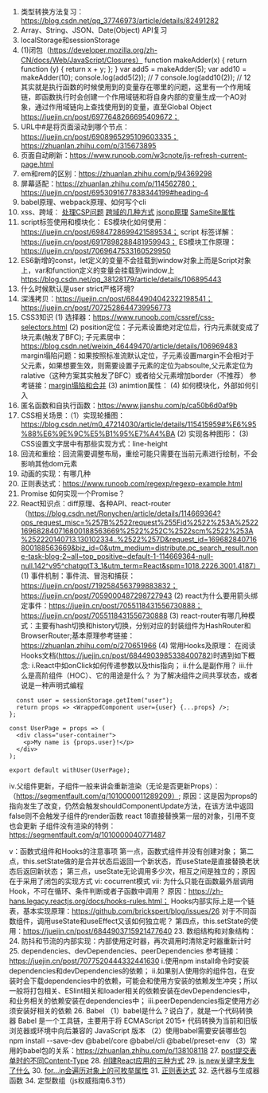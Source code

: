 1. 类型转换方法复习：https://blog.csdn.net/qq_37746973/article/details/82491282
2. Array、String、JSON、Date(Object) API复习
3. localStorage和sessionStorage
4. (1)闭包（https://developer.mozilla.org/zh-CN/docs/Web/JavaScript/Closures）
   function makeAdder(x) {
  return function (y) {
    return x + y;
  };
}
var add5 = makeAdder(5);
var add10 = makeAdder(10);
console.log(add5(2)); // 7
console.log(add10(2)); // 12
其实就是执行函数的时候使用到的变量存在哪里的问题，这里有一个作用域链，即函数执行时会创建一个作用域链和将自身内部的变量生成一个AO对象，通过作用域链向上查找使用到的变量，直至Global Object
https://juejin.cn/post/6977648266695409672；
5. URL中#是将页面滚动到哪个节点：https://juejin.cn/post/6908965295109603335；https://zhuanlan.zhihu.com/p/315673895
6. 页面自动刷新：https://www.runoob.com/w3cnote/js-refresh-current-page.html
7. em和rem的区别：https://zhuanlan.zhihu.com/p/94369298
8. 屏幕适配：https://zhuanlan.zhihu.com/p/114562780；https://juejin.cn/post/6953091677838344199#heading-4
9. babel原理、webpack原理、如何写个cli
10. xss、跨域：
    [处理CSP问题](https://www.cnblogs.com/xkxf/p/15553510.html#%E6%96%B9%E6%B3%95%E4%B8%80%EF%BC%9A%20%E5%8E%BB%E6%8E%89content%20Security%20Policy)
    [跨域的几种方式](https://blog.csdn.net/lareinalove/article/details/84107476)
    [jsonp原理](https://segmentfault.com/a/1190000041946934)
    [SameSite属性](https://www.ruanyifeng.com/blog/2019/09/cookie-samesite.html)
11. script标签使用和模块化：
      ES模块化如何使用：https://juejin.cn/post/6984728699421589534；
    script 标签详解：https://juejin.cn/post/6917898288481959943；
    ES模块工作原理：https://juejin.cn/post/7069647533160529950
12. ES6新增的const，let定义的变量不会挂载到window对象上而是Script对象上，var和function定义的变量会挂载到window上
      https://blog.csdn.net/qq_38128179/article/details/106895443
13. 什么时候默认是user strict严格环境?
14. 深浅拷贝：https://juejin.cn/post/6844904042322198541；https://juejin.cn/post/7072528644739956773
15. CSS3知识
    (1) 选择器：https://www.runoob.com/cssref/css-selectors.html
    (2) position定位：子元素设置绝对定位后，行内元素就变成了块元素(触发了BFC); 
        子元素居中：https://blog.csdn.net/weixin_46449470/article/details/106969483
        margin塌陷问题：如果按照标准流默认定位，子元素设置margin不会相对于父元素，如果想要生效，则需要设置子元素的定位为absoulte,父元素定位为ralative（这种方案其实触发了BFC）或者给父元素增加border（不推荐）
        参考链接：[margin塌陷和合并](https://zhuanlan.zhihu.com/p/337857229#:~:text=1%E3%80%81%E8%A7%A3%E5%86%B3%E6%96%B9%E6%A1%88%E4%B8%80%EF%BC%9A%E5%8F%AA%E8%AE%BE%E7%BD%AE%E5%85%B6%E4%B8%AD%E4%B8%80%E4%B8%AA%E5%85%83%E7%B4%A0%E7%9A%84margin%E5%80%BC%E5%8D%B3%E5%8F%AF%EF%BC%88%E6%8E%A8%E8%8D%90%EF%BC%89,%E5%9C%A8%E5%AE%9E%E9%99%85%E7%9A%84%E5%BC%80%E5%8F%91%E4%B8%AD%EF%BC%8C%E5%8F%AF%E4%BB%A5%E6%A0%B9%E6%8D%AE%E8%87%AA%E5%B7%B1%E7%9A%84%E9%9C%80%E6%B1%82%EF%BC%8C%E8%AE%BE%E7%BD%AE%E5%85%B6%E4%B8%AD%E4%B8%80%E4%B8%AA%E5%85%83%E7%B4%A0%E7%9A%84margin%E5%80%BC%E5%8D%B3%E5%8F%AF%E3%80%82%20%E6%AF%94%E5%A6%82%E6%9C%AC%E4%BE%8B%E4%B8%AD%EF%BC%8C%E5%8F%AF%E4%BB%A5%E8%AE%BE%E7%BD%AE%E7%AC%AC%E4%B8%80%E4%B8%AA%E5%85%83%E7%B4%A0%E7%9A%84margin-bottom%E7%9A%84%E5%80%BC%E8%80%8C%E4%B8%8D%E8%AE%BE%E7%BD%AE%E7%AC%AC%E4%BA%8C%E4%B8%AA%E5%85%83%E7%B4%A0%E7%9A%84margin-top%E5%80%BC%E3%80%82)
    (3) animtion属性：
    (4) 如何模块化，外部如何引入 
16. 匿名函数和自执行函数：https://www.jianshu.com/p/ca50b6d0af9b
17. CSS相关场景：（1）实现轮播图：  https://blog.csdn.net/m0_47214030/article/details/115415959#%E6%95%88%E6%9E%9C%E5%B1%95%E7%A4%BA
                 (2) 实现各种图形：
                 (3) CSS设置文字居中有那些实现方式：line-height
18. 回流和重绘：回流需要调整布局，重绘可能只需要在当前元素进行绘制，不会影响其他dom元素
19. 动画的实现：有哪几种
20. 正则表达式：https://www.runoob.com/regexp/regexp-example.html
21. Promise 如何实现一个Promise？
22. React知识点：diff原理、各种API、react-router（https://blog.csdn.net/Ronychen/article/details/114669364?ops_request_misc=%257B%2522request%255Fid%2522%253A%2522169682840716800188563669%2522%252C%2522scm%2522%253A%252220140713.130102334..%2522%257D&request_id=169682840716800188563669&biz_id=0&utm_medium=distribute.pc_search_result.none-task-blog-2~all~top_positive~default-1-114669364-null-null.142^v95^chatgptT3_1&utm_term=React&spm=1018.2226.3001.4187）
(1) 事件机制：事件流、冒泡和捕获：https://juejin.cn/post/7192584563799883832；https://juejin.cn/post/7059000487298727943
(2) react为什么要用箭头绑定事件：https://juejin.cn/post/7055118431556730888；https://juejin.cn/post/7055118431556730888
(3) react-router有哪几种模式：主要有hash切换和history切换，分别对应的封装组件为HashRouter和BrowserRouter;基本原理参考链接：https://zhuanlan.zhihu.com/p/270651966
(4) 常用Hooks及原理：
在阅读Hooks文档(https://juejin.cn/post/6844903985338400782)时遇到如下概念:
i.React中如onClick如何传递参数以及this指向；
ii.什么是副作用？
iii.什么是高阶组件（HOC）、它的用途是什么？
为了解决组件之间共享状态，或者说是一种声明式编程
```const withUser = WrappedComponent => {
  const user = sessionStorage.getItem("user");
  return props => <WrappedComponent user={user} {...props} />;
};

const UserPage = props => (
  <div class="user-container">
    <p>My name is {props.user}!</p>
  </div>
);

export default withUser(UserPage);
```
iv.父组件更新，子组件一般来讲会重新渲染（无论是否更新Props）：（https://segmentfault.com/q/1010000011289209）;
原因：这是因为props的指向发生了改变，仍然会触发shouldComponentUpdate方法，在该方法中返回false则不会触发子组件的render函数
react 18直接替换第一层的对象，引用不变也会更新
子组件没有渲染的特例：https://segmentfault.com/q/1010000040771487

v：函数式组件和Hooks的注意事项
第一点，函数式组件并没有创建对象；
第二点，this.setState做的是合并状态后返回一个新状态，而useState是直接替换老状态后返回新状态；
第三点，useState无论调用多少次，相互之间是独立的；原因在于采用了闭包的实现方式
vi: cocurrent模式
vii: 为什么只能在函数最外层调用 Hook，不可在循环、条件判断或者子函数中调用？
原因：https://zh-hans.legacy.reactjs.org/docs/hooks-rules.html；
Hooks内部实际上是一个链表，基本实现原理：https://github.com/brickspert/blog/issues/26
对于不同函数组件，调用useState和useEffect又该如何独立呢？
第四点，this.setState的使用：https://juejin.cn/post/6844903715921477640
23. 数组结构和对象结构：
24. 防抖和节流的内部实现：内部使用定时器，再次调用时清除定时器重新计时
25. dependencies、devDependencies、peerDependencies
参考链接：https://juejin.cn/post/7077520444332441630
i.使用npm install命令时安装dependencies和devDependencies的依赖；
ii.如果别人使用你的组件包，在安装时会下载dependencies中的依赖，可能会和使用方安装的依赖发生冲突；所以一般将打包相关、ESlint相关和loader相关的依赖安装在devDependencies中，和业务相关的依赖安装在dependencies中；
iii.peerDependencies指定使用方必须安装好相关的依赖
26. Babel
（1）babel是什么？说白了，就是一个代码转换器
Babel 是一个工具链，主要用于将 ECMAScript 2015+ 代码转换为当前和旧版浏览器或环境中向后兼容的 JavaScript 版本
（2）使用babel需要安装哪些包
npm install --save-dev @babel/core @babel/cli @babel/preset-env
（3）常用的babel包的关系：https://zhuanlan.zhihu.com/p/138108118
27. [post提交表单时的不同Content-Type](https://blog.csdn.net/u013258447/article/details/101107743)
28. [创建React应用的三种方式](https://www.jianshu.com/p/68e849768d8e)
29. [js new关键字发生了什么](https://www.cnblogs.com/echolun/p/10903290.html)
30. [for...in会遍历对象上的可枚举属性](https://www.jianshu.com/p/c43f418d6bf0)
31. [正则表达式](https://www.runoob.com/jsref/jsref-obj-regexp.html)
32. 迭代器与生成器函数
34. 定型数组（js权威指南6.3节）